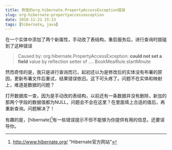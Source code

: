 ```yaml
---
title: 奇怪的org.hibernate.PropertyAccessException错误
slug: org-hibernate-propertyaccessexception
date: 2010-11-21 15:13
tags: [hibernate, java]
---
```


在一个实体中添加了两个新属性，手动改了表结构，重启服务后，进行查询时就碰到了这种错误

> Caused by: org.hibernate.PropertyAccessException: **could not set a field** value by reflection setter of .... BookMealRule.startMinute

然而奇怪的是，我只是进行查询而已，起初还以为是修改后的实体没有布署的原因，更新布署文件后重试，结果错误依旧。这下可头疼了。问题不在实体和映射上，难道是数据的问题？

打开数据库一查，因为是手动改的表结构，以前还有一条数据并没有删除，新加的那两个字段的数据值都为NULL，问题会不会在这里？在里面填上合适的值后，再重新查询。问题解决了！

有趣的是，[hibernate][^1]有一些错误提示不但不能够为你提供有用的信息，还要误导你。

[^1]: http://www.hibernate.org/ "Hibernate官方网站"
